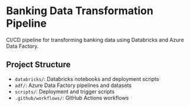 # Banking Data Transformation Pipeline 
 
CI/CD pipeline for transforming banking data using Databricks and Azure Data Factory. 
 
## Project Structure 
 
- `databricks/`: Databricks notebooks and deployment scripts 
- `adf/`: Azure Data Factory pipelines and datasets 
- `scripts/`: Deployment and trigger scripts 
- `.github/workflows/`: GitHub Actions workflows 
